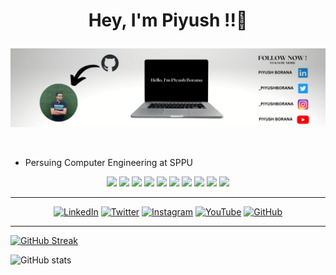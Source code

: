 # <p align="center"> Hey, I'm Piyush !!👋  </p>

<p align="center">
<img src="https://github.com/piyushborana/piyushborana/blob/main/Banner%20Image.png">
 </p>
 
 <br>

<ul>
 <li>Persuing Computer Engineering at SPPU</li>
</ul>
 
<p align="center">
<img src="https://img.shields.io/badge/Python-FFD43B?style=for-the-badge&logo=python&logoColor=blue">
<img src="https://img.shields.io/badge/HTML5-E34F26?style=for-the-badge&logo=html5&logoColor=white">
<img src="https://img.shields.io/badge/CSS3-1572B6?style=for-the-badge&logo=css3&logoColor=white">
<img src="https://img.shields.io/badge/Bootstrap-563D7C?style=for-the-badge&logo=bootstrap&logoColor=white">
<img src="https://img.shields.io/badge/Tailwind CSS-#06B6D4?style=for-the-badge&logo=tailwindcss&logoColor=white">
<img src="https://img.shields.io/badge/JavaScript-323330?style=for-the-badge&logo=javascript&logoColor=F7DF1E">
<img src="https://img.shields.io/badge/ReactJS-563D7C?style=for-the-badge&logo=react&logoColor=white">
<img src="https://img.shields.io/badge/NodeJS-563D7C?style=for-the-badge&logo=node.js&logoColor=white">
<img src="https://img.shields.io/badge/MongoDB-563D7C?style=for-the-badge&logo=mongodb&logoColor=white">
<img src="https://img.shields.io/badge/MySQL-563D7C?style=for-the-badge&logo=mysql&logoColor=white">
</p>
 
 <hr>
 
<p align="center">
<a href="https://www.linkedin.com/mwlite/in/piyush-borana-835075210" target="_blank"><img alt="LinkedIn" src="https://img.shields.io/badge/linkedin-%230077B5.svg?style=for-the-badge&logo=linkedin&logoColor=white"/></a>
<a href="https://twitter.com/_piyushborana" target="_blank"><img alt="Twitter" src="https://img.shields.io/badge/piyush borana-%231DA1F2.svg?style=for-the-badge&logo=Twitter&logoColor=white"/></a>
<a href="https://www.instagram.com/_piyushborana/" target="_blank"><img alt="Instagram" src="https://img.shields.io/badge/piyush borana-%23E4405F.svg?style=for-the-badge&logo=Instagram&logoColor=white"/></a>
 <a href="https://youtube.com/channel/UCXmlYW1-F6s3_5aFP90P-7Q" target="_blank"><img alt="YouTube" src="https://img.shields.io/badge/piyush borana-%23FF0000.svg?style=for-the-badge&logo=YouTube&logoColor=white"/></a>
<a href="https://github.com/piyushborana"><img alt="GitHub" src="https://img.shields.io/badge/github-%23121011.svg?style=for-the-badge&logo=github&logoColor=white"/></a>

</p>

<hr>

[![GitHub Streak](https://github-readme-streak-stats.herokuapp.com/?user=piyushborana&theme=radical)](https://git.io/streak-stats) 

![GitHub stats](https://github-readme-stats.vercel.app/api?username=piyushborana&show_icons=true&theme=radical)
